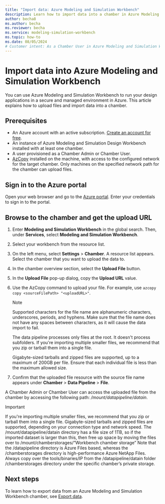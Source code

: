 ```yaml
---
title: "Import data: Azure Modeling and Simulation Workbench"
description: Learn how to import data into a chamber in Azure Modeling and Simulation Workbench.
author: becha8
ms.author: becha
ms.reviewer: becha
ms.service: modeling-simulation-workbench
ms.topic: how-to
ms.date: 08/05/2024
# Customer intent: As a Chamber User in Azure Modeling and Simulation Workbench, I want to import data into my chamber.
---
```


# Import data into Azure Modeling and Simulation Workbench

You can use Azure Modeling and Simulation Workbench to run your design applications in a secure and managed environment in Azure. This article explains how to upload files and import data into a chamber.

## Prerequisites

- An Azure account with an active subscription. [Create an account for free](https://azure.microsoft.com/free/?WT.mc_id=A261C142F).
- An instance of Azure Modeling and Simulation Design Workbench installed with at least one chamber.
- A user provisioned as a Chamber Admin or Chamber User.
- [AzCopy](/azure/storage/common/storage-ref-azcopy) installed on the machine, with access to the configured network for the target chamber. Only machines on the specified network path for the chamber can upload files.

## Sign in to the Azure portal

Open your web browser and go to the [Azure portal](https://portal.azure.com/). Enter your credentials to sign in to the portal.

## Browse to the chamber and get the upload URL

1. Enter **Modeling and Simulation Workbench** in the global search. Then, under **Services**, select **Modeling and Simulation Workbench**.

1. Select your workbench from the resource list.

1. On the left menu, select **Settings** > **Chamber**. A resource list appears. Select the chamber that you want to upload the data to.

1. In the chamber overview section, select the **Upload File** button.

1. In the **Upload File** pop-up dialog, copy the **Upload URL** value.

1. Use the AzCopy command to upload your file. For example, use `azcopy copy <sourceFilePath> "<uploadURL>"`.

   > [!NOTE]
   > Supported characters for the file name are alphanumeric characters, underscores, periods, and hyphens. Make sure that the file name does not have any spaces between characters, as it will cause the data import to fail.
   >
   > The data pipeline processes only files at the root. It doesn't process subfolders. If you're importing multiple smaller files, we recommend that you zip or tarball them into a single file.
   >
   > Gigabyte-sized tarballs and zipped files are supported, up to a maximum of 200GB per file. Ensure that each individual file is less than the maximum allowed size.

1. Confirm that the uploaded file resource with the source file name appears under **Chamber** > **Data Pipeline** > **File**.

A Chamber Admin or Chamber User can access the uploaded file from the chamber by accessing the following path: */mount/datapipeline/datain*.

> [!IMPORTANT]
> If you're importing multiple smaller files, we recommend that you zip or tarball them into a single file. Gigabyte-sized tarballs and zipped files are supported, depending on your connection type and network speed.
> The /mount/datapipeline/datain directory has a file size of 1TB, so if the imported dataset is larger than this, then free up space by moving the files over to /mount/chamberstorages/”Workbench chamber storage”
> Note that the /datapipeline directory is Azure Files based, whereas the /chamberstorages directory is high-performance Azure NetApp Files. Always copy over the tools/binaries/IP from the /datapipeline/datain folder /chamberstorages directory under the specific chamber’s private storage.

## Next steps

To learn how to export data from an Azure Modeling and Simulation Workbench chamber, see [Export data](./how-to-guide-download-data.md).
